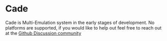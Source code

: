 # Cade

Cade is Multi-Emulation system in the early stages of development. No platforms are supported, if you would like to help out feel free to reach out at the [Github Discussion community](https://github.com/PlayCade/Cade/discussions) 
